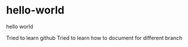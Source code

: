 # hello-world
hello world

Tried to learn github
Tried to learn how to document for different branch
